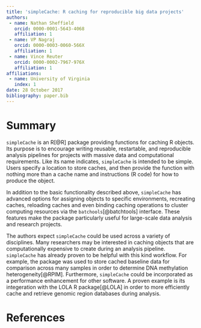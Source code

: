 ```yaml
---
title: 'simpleCache: R caching for reproducible big data projects'
authors:
 - name: Nathan Sheffield
   orcid: 0000-0001-5643-4068
   affiliation: 1
 - name: VP Nagraj
   orcid: 0000-0003-0060-566X
   affiliation: 1
 - name: Vince Reuter
   orcid: 0000-0002-7967-976X
   affiliation: 1
affiliations:
 - name: University of Virginia
   index: 1
date: 28 October 2017
bibliography: paper.bib
---
```


# Summary

`simpleCache` is an R[@R] package providing functions for caching R objects. Its purpose is to encourage writing reusable, restartable, and reproducible analysis pipelines for projects with massive data and computational requirements. Like its name indicates, `simpleCache` is intended to be simple. Users specify a location to store caches, and then provide the function with nothing more than a cache name and instructions (R code) for how to produce the object.

In addition to the basic functionality described above, `simpleCache` has advanced options for assigning objects to specific environments, recreating caches, reloading caches and even binding caching operations to cluster computing resources via the `batchools`[@batchtools] interface. These features make the package particularly useful for large-scale data analysis and research projects. 

The authors expect `simpleCache` could be used across a variety of disciplines. Many researchers may be interested in caching objects that are computationally expensive to create during an analysis pipeline. `simpleCache` has already proven to be helpful with this kind workflow. For example, the package was used to store cached baseline data for comparison across many samples in order to determine DNA methylation heterogeneity[@RPIM]. Furthermore, `simpleCache` could be incorporated as a performance enhancement for other software. A proven example is its integeration with the LOLA R package[@LOLA] in order to more efficiently cache and retrieve genomic region databases during analysis.

# References
